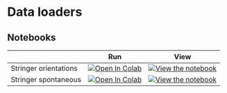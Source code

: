 # Data loaders

## Notebooks

|   | Run | View |
| - | --- | ---- |
| Stringer orientations | [![Open In Colab](https://colab.research.google.com/assets/colab-badge.svg)](https://colab.research.google.com/github/NeuromatchAcademy/course-content/blob/master/projects/load_stringer_orientations.ipynb) | [![View the notebook](https://img.shields.io/badge/render-nbviewer-orange.svg)](https://nbviewer.jupyter.org/github/NeuromatchAcademy/course-content/blob/master/projects/load_stringer_orientations.ipynb) |
| Stringer spontaneous | [![Open In Colab](https://colab.research.google.com/assets/colab-badge.svg)](https://colab.research.google.com/github/NeuromatchAcademy/course-content/blob/master/projects/load_stringer_spontaneous.ipynb) | [![View the notebook](https://img.shields.io/badge/render-nbviewer-orange.svg)](https://nbviewer.jupyter.org/github/NeuromatchAcademy/course-content/blob/master/projects/load_stringer_spontaneous.ipynb)